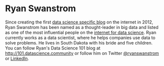# Ryan Swanstrom

Since creating the first [data science specific blog](http://101.datascience.community) on the internet in 2012, Ryan Swanstrom has been named as a thought-leader in big data and listed as one of the most influential people on the [internet for data science](http://www.kdnuggets.com/2013/01/data-science-top-influencers.html). Ryan currently works as a data scientist, where he helps companies use data to solve problems. He lives in South Dakota with his bride and five children. You can follow Ryan's Data Science 101 blog at http://101.datascience.community or follow him on Twitter [@ryanswanstrom](http://twitter.com/ryanswanstrom) or [LinkedIn](https://www.linkedin.com/in/ryanswanstrom/).
